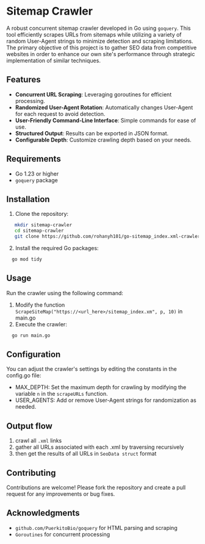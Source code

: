 # Sitemap Crawler

A robust concurrent sitemap crawler developed in Go using `goquery`. This tool efficiently scrapes URLs from sitemaps while utilizing a variety of random User-Agent strings to minimize detection and scraping limitations. The primary objective of this project is to gather SEO data from competitive websites in order to enhance our own site's performance through strategic implementation of similar techniques.

## Features

- **Concurrent URL Scraping**: Leveraging goroutines for efficient processing.
- **Randomized User-Agent Rotation**: Automatically changes User-Agent for each request to avoid detection.
- **User-Friendly Command-Line Interface**: Simple commands for ease of use.
- **Structured Output**: Results can be exported in JSON format.
- **Configurable Depth**: Customize crawling depth based on your needs.

## Requirements

- Go 1.23 or higher
- `goquery` package

## Installation

1. Clone the repository:

```bash
   mkdir sitemap-crawler
   cd sitemap-crawler
   git clone https://github.com/rohanyh101/go-sitemap_index.xml-crawler .
```

2. Install the required Go packages:

```bash
  go mod tidy
```

## Usage
Run the crawler using the following command:
1. Modify the function `ScrapeSiteMap("https://<url_here>/sitemap_index.xm", p, 10)` in main.go
2. Execute the crawler:

```bash
  go run main.go
```

## Configuration
You can adjust the crawler's settings by editing the constants in the config.go file:

 - MAX_DEPTH: Set the maximum depth for crawling by modifying the variable `n` in the `scrapeURLs` function.
 - USER_AGENTS: Add or remove User-Agent strings for randomization as needed.

## Output flow
1. crawl all `.xml` links
2. gather all URLs associated with each .xml by traversing recursively
3. then get the results of all URLs in `SeoData struct` format

## Contributing
Contributions are welcome! Please fork the repository and create a pull request for any improvements or bug fixes.

<!--
## License
This project is licensed under the MIT License. See the LICENSE file for details.
-->

## Acknowledgments
- `github.com/PuerkitoBio/goquery` for HTML parsing and scraping
- `Goroutines` for concurrent processing
